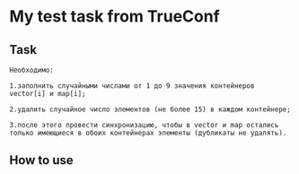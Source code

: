 # My test task from TrueConf

## Task
```shell
Необходимо:

1.заполнить случайными числами от 1 до 9 значения контейнеров vector[i] и map[i];

2.удалить случайное число элементов (не более 15) в каждом контейнере;

3.после этого провести синхронизацию, чтобы в vector и map остались только имеющиеся в обоих контейнерах элементы (дубликаты не удалять).
```

## How to use

